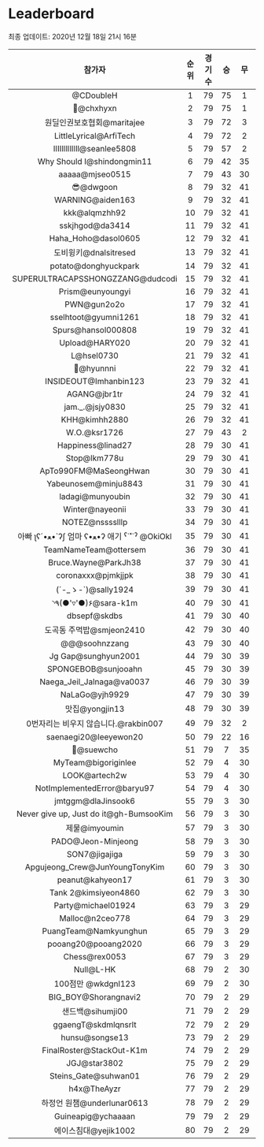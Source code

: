 # Leaderboard
최종 업데이트: 2020년 12월 18일 21시 16분




| 참가자 | 순위 | 경기수 | 승 | 무 | 패 | 승점 |
|:---:|:---:|:---:|:---:|:---:|:---:|:---:|
| @CDoubleH | 1 | 79 | 75 | 1 | 3 | 226 |
| 👑@chxhyxn | 2 | 79 | 75 | 1 | 3 | 226 |
| 원딜인권보호협회@maritajee | 3 | 79 | 72 | 3 | 4 | 219 |
| LittleLyrical@ArfiTech | 4 | 79 | 72 | 2 | 5 | 218 |
| lIIIlllIlIlIl@seanlee5808 | 5 | 79 | 57 | 2 | 20 | 173 |
| Why Should I@shindongmin11 | 6 | 79 | 42 | 35 | 2 | 161 |
| aaaaa@mjseo0515 | 7 | 79 | 43 | 30 | 6 | 159 |
| 😎@dwgoon | 8 | 79 | 32 | 41 | 6 | 137 |
| WARNING@aiden163 | 9 | 79 | 32 | 41 | 6 | 137 |
| kkk@alqmzhh92 | 10 | 79 | 32 | 41 | 6 | 137 |
| sskjhgod@da3414 | 11 | 79 | 32 | 41 | 6 | 137 |
| Haha_Hoho@dasol0605 | 12 | 79 | 32 | 41 | 6 | 137 |
| 도비윙키@dnalsitresed | 13 | 79 | 32 | 41 | 6 | 137 |
| potato@donghyuckpark | 14 | 79 | 32 | 41 | 6 | 137 |
| SUPERULTRACAPSSHONGZZANG@dudcodi | 15 | 79 | 32 | 41 | 6 | 137 |
| Prism@eunyoungyi | 16 | 79 | 32 | 41 | 6 | 137 |
| PWN@gun2o2o | 17 | 79 | 32 | 41 | 6 | 137 |
| sselhtoot@gyumni1261 | 18 | 79 | 32 | 41 | 6 | 137 |
| Spurs@hansol000808 | 19 | 79 | 32 | 41 | 6 | 137 |
| Upload@HARY020 | 20 | 79 | 32 | 41 | 6 | 137 |
| L@hsel0730 | 21 | 79 | 32 | 41 | 6 | 137 |
| 🐻@hyunnni | 22 | 79 | 32 | 41 | 6 | 137 |
| INSIDEOUT@Imhanbin123 | 23 | 79 | 32 | 41 | 6 | 137 |
| AGANG@jbr1tr | 24 | 79 | 32 | 41 | 6 | 137 |
| jam._.@jsjy0830 | 25 | 79 | 32 | 41 | 6 | 137 |
| KHH@kimhh2880 | 26 | 79 | 32 | 41 | 6 | 137 |
| W.O.@ksr1726 | 27 | 79 | 43 | 2 | 34 | 131 |
| Happiness@linad27 | 28 | 79 | 30 | 41 | 8 | 131 |
| Stop@lkm778u | 29 | 79 | 30 | 41 | 8 | 131 |
| ApTo990FM@MaSeongHwan | 30 | 79 | 30 | 41 | 8 | 131 |
| Yabeunosem@minju8843 | 31 | 79 | 30 | 41 | 8 | 131 |
| ladagi@munyoubin | 32 | 79 | 30 | 41 | 8 | 131 |
| Winter@nayeonii | 33 | 79 | 30 | 41 | 8 | 131 |
| NOTEZ@nsssslllp | 34 | 79 | 30 | 41 | 8 | 131 |
|  아빠  ʅʕ´•ﻌ•`ʔʃ  엄마 ʕ•ﻌ•ʔ 애기 ˁ˙˟˙ˀ @OkiOkl | 35 | 79 | 30 | 41 | 8 | 131 |
| TeamNameTeam@ottersem | 36 | 79 | 30 | 41 | 8 | 131 |
| Bruce.Wayne@ParkJh38 | 37 | 79 | 30 | 41 | 8 | 131 |
| coronaxxx@pjmkjjpk | 38 | 79 | 30 | 41 | 8 | 131 |
| (´-_ゝ-`)@sally1924 | 39 | 79 | 30 | 41 | 8 | 131 |
| ◝٩(●'▿'●)۶@sara-k1m | 40 | 79 | 30 | 41 | 8 | 131 |
| dbsepf@skdbs | 41 | 79 | 30 | 40 | 9 | 130 |
| 도곡동 주먹밥@smjeon2410 | 42 | 79 | 30 | 40 | 9 | 130 |
| @@@soohnzzang | 43 | 79 | 30 | 40 | 9 | 130 |
| Jg Gap@sunghyun2001 | 44 | 79 | 30 | 39 | 10 | 129 |
| SPONGEBOB@sunjooahn | 45 | 79 | 30 | 39 | 10 | 129 |
| Naega_Jeil_Jalnaga@va0037 | 46 | 79 | 30 | 39 | 10 | 129 |
| NaLaGo@yjh9929 | 47 | 79 | 30 | 39 | 10 | 129 |
| 맛집@yongjin13 | 48 | 79 | 30 | 39 | 10 | 129 |
| 0번자리는 비우지 않습니다.@rakbin007 | 49 | 79 | 32 | 2 | 45 | 98 |
| saenaegi20@leeyewon20 | 50 | 79 | 22 | 16 | 41 | 82 |
| 👏@suewcho | 51 | 79 | 7 | 35 | 37 | 56 |
| MyTeam@bigoriginlee | 52 | 79 | 4 | 30 | 45 | 42 |
| LOOK@artech2w | 53 | 79 | 4 | 30 | 45 | 42 |
| NotImplementedError@baryu97 | 54 | 79 | 4 | 30 | 45 | 42 |
| jmtggm@dlaJinsook6 | 55 | 79 | 3 | 30 | 46 | 39 |
| Never give up, Just do it@gh-BumsooKim | 56 | 79 | 3 | 30 | 46 | 39 |
| 제물@imyoumin | 57 | 79 | 3 | 30 | 46 | 39 |
| PADO@Jeon-Minjeong | 58 | 79 | 3 | 30 | 46 | 39 |
| SON7@jigajiga | 59 | 79 | 3 | 30 | 46 | 39 |
| Apgujeong_Crew@JunYoungTonyKim | 60 | 79 | 3 | 30 | 46 | 39 |
| peanut@kahyeon17 | 61 | 79 | 3 | 30 | 46 | 39 |
| Tank 2@kimsiyeon4860 | 62 | 79 | 3 | 30 | 46 | 39 |
| Party@michael01924 | 63 | 79 | 3 | 29 | 47 | 38 |
| Malloc@n2ceo778 | 64 | 79 | 3 | 29 | 47 | 38 |
| PuangTeam@Namkyunghun | 65 | 79 | 3 | 29 | 47 | 38 |
| pooang20@pooang2020 | 66 | 79 | 3 | 29 | 47 | 38 |
| Chess@rex0053 | 67 | 79 | 3 | 29 | 47 | 38 |
| Null@L-HK | 68 | 79 | 2 | 30 | 47 | 36 |
| 100점만 @wkdgnl123 | 69 | 79 | 2 | 30 | 47 | 36 |
| BIG_BOY@Shorangnavi2 | 70 | 79 | 2 | 29 | 48 | 35 |
| 샌드백@sihumji00 | 71 | 79 | 2 | 29 | 48 | 35 |
| ggaengT@skdmlqnsrlt | 72 | 79 | 2 | 29 | 48 | 35 |
| hunsu@songse13 | 73 | 79 | 2 | 29 | 48 | 35 |
| FinalRoster@StackOut-K1m | 74 | 79 | 2 | 29 | 48 | 35 |
| JGJ@star3802 | 75 | 79 | 2 | 29 | 48 | 35 |
| Steins_Gate@suhwan01 | 76 | 79 | 2 | 29 | 48 | 35 |
| h4x@TheAyzr | 77 | 79 | 2 | 29 | 48 | 35 |
| 하정언 원챔@underlunar0613 | 78 | 79 | 2 | 29 | 48 | 35 |
| Guineapig@ychaaaan | 79 | 79 | 2 | 29 | 48 | 35 |
| 에이스침대@yejik1002 | 80 | 79 | 2 | 29 | 48 | 35 |